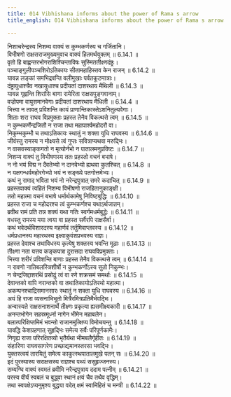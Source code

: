 ```yaml
---
title: 014 Vibhishana informs about the power of Rama s arrow
title_english: 014 Vibhishana informs about the power of Rama s arrow

---
```

<div class="audioEmbed"  caption="श्रीराम-हरिसीताराममूर्ति-घनपाठिभ्यां वचनम्" src="https://archive.org/download/Ramayana-recitation-Sriram-harisItArAmamUrti-Ghanapaati-v2/Kanda_6/Kanda_6_YK-014-Vibhishana_informs_about_the_power_of_Rama_s_arrow.mp3"></div>

निशाचरेन्द्रस्य निशम्य वाक्यं स कुम्भकर्णस्य च गर्जितानि।  
विभीषणो राक्षसराजमुख्यमुवाच वाक्यं हितमर्थयुक्तम् ॥ 6.14.1 ॥   
वृतो हि बाह्वन्तरभोगराशिश्चिन्ताविषः सुस्मिततीक्ष्णदंष्ट्रः।  
पञ्चाङ्गुलीपञ्चशिरोऽतिकायः सीतामहाहिस्तव केन राजन् ॥ 6.14.2 ॥   
यावन्न लङ्कां समभिद्रवन्ति वलीमुखाः पर्वतकूटमात्राः।  
दंष्ट्रायुधाश्चैव नखायुधाश्च प्रदीयतां दाशरथाय मैथिली ॥ 6.14.3 ॥   
यावन्न गृह्णन्ति शिरांसि बाणा रामेरिता राक्षसपुङ्गवानाम्।  
वज्रोपमा वायुसमानवेगाः प्रदीयतां दाशरथाय मैधिली ॥ 6.14.4 ॥   
भित्त्वा न तावत् प्रविशन्ति कायं प्राणान्तिकास्तेऽशनितुल्यवेगाः।  
शिताः शरा राघव विप्रमुक्ताः प्रहस्त तेनैव विकत्थसे त्वम् ॥ 6.14.5 ॥   
न कुम्भकर्णेन्द्रजितौ न राजा तथा महापार्श्वमहोदरौ वा।  
निकुम्भकुम्भौ च तथाऽतिकायः स्थातुं न शक्ता युधि राघवस्य ॥ 6.14.6 ॥   
जीवंस्तु रामस्य न मोक्ष्यसे त्वं गुप्तः सवित्राप्यथवा मरुद्भिः।  
न वासवस्याङ्कगतो न मृत्योर्नभो न पातालमनुप्रविष्टः ॥ 6.14.7 ॥   
निशम्य वाक्यं तु विभीषणस्य ततः प्रहस्तो वचनं बभाषे।  
न नो भयं विद्म न दैवतेभ्यो न दानवेभ्यो ह्यथवा कुतश्चित् ॥ 6.14.8 ॥   
न यक्षगन्धर्वमहोरगेभ्यो भयं न सङ्ख्ये पतगोत्तमेभ्यः।  
कथं नु रामाद् भविता भयं नो नरेन्द्रपुत्रात् समरे कदाचित् ॥ 6.14.9 ॥   
प्रहस्तवाक्यं त्वहितं निशम्य विभीषणो राजहितानुकाङ्क्षी।  
ततो महात्मा वचनं बभाषे धर्मार्थकामेषु निविष्टबुद्धिः ॥ 6.14.10 ॥   
प्रहस्त राजा च महोदरश्च त्वं कुम्भकर्णश्च यथाऽर्थजातम्।  
ब्रवीथ रामं प्रति तन्न शक्यं यथा गतिः स्वर्गमधर्मबुद्धेः ॥ 6.14.11 ॥   
वधस्तु रामस्य मया त्वया वा प्रहस्त सर्वैरपि राक्षसैर्वा।  
कथं भवेदर्थविशारदस्य महार्णवं तर्तुमिवाप्लवस्य ॥ 6.14.12 ॥   
धर्मप्रधानस्य महारथस्य इक्ष्वाकुवंशप्रभवस्य राज्ञः।  
प्रहस्त देवाश्च तथाविधस्य कृत्येषु शक्तस्य भवन्ति मूढाः ॥ 6.14.13 ॥   
तीक्ष्णा नता यत्तव कङ्कपत्रा दुरासदा राघवविप्रमुक्ताः।  
भित्त्वा शरीरं प्रविशन्ति बाणाः प्रहस्त तेनैव विकत्थसे त्वम् ॥ 6.14.14 ॥   
न रावणो नातिबलस्त्रिशीर्षो न कुम्भकर्णोऽस्य सुतो निकुम्भः।  
न चेन्द्रजिद्दाशरथिं प्रसोढुं त्वं वा रणे शक्रसमं समर्थाः ॥ 6.14.15 ॥   
देवान्तको वापि नरान्तको वा तथातिकायोऽतिरथो महात्मा।  
अकम्पनश्चाद्रिसमानसारः स्थातुं न शक्ता युधि राघवस्य ॥ 6.14.16 ॥   
अयं हि राजा व्यसनाभिभूतो मित्रैरमित्रप्रतिमैर्भवद्भिः।  
अन्वास्यते राक्षसनाशनार्थे तीक्ष्णः प्रकृत्या ह्यसमीक्ष्यकारी ॥ 6.14.17 ॥   
अनन्तभोगेन सहस्रमूर्ध्ना नागेन भीमेन महाबलेन।  
बलात्परिक्षिप्तमिमं भवन्तो राजानमुत्क्षिप्य विमोचयन्तु ॥ 6.14.18 ॥   
यावद्धि केशग्रहणात् सुहृद्भिः समेत्य सर्वैः परिपूर्णकामैः।  
निगृह्य राजा परिरक्षितव्यो भृतैर्यथा भीमबलैर्गृहीतः ॥ 6.14.19 ॥   
संहारिणा राघवसागरेण प्रच्छाद्यमानस्तरसा भवद्भिः।  
युक्तस्त्वयं तारयितुं समेत्य काकुत्स्थपातालमुखे पतन् सः ॥ 6.14.20 ॥   
इदं पुरस्यास्य सराक्षसस्य राज्ञश्च पथ्यं ससुहृज्जनस्य।  
सम्यग्घि वाक्यं स्वमतं ब्रवीमि नरैन्द्रपुत्राय ददाम पत्नीम् ॥ 6.14.21 ॥   
परस्य वीर्यं स्वबलं च बुद्ध्वा स्थानं क्षयं चैव तथैव वृद्धिम्।  
तथा स्वपक्षेऽप्यनुमृश्य बुद्ध्या वदेत् क्षमं स्वामिहितं च मन्त्री ॥ 6.14.22 ॥   